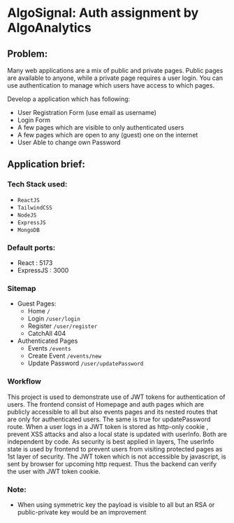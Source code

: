 # AlgoSignal: Auth assignment by AlgoAnalytics

## Problem:

Many web applications are a mix of public and private pages. Public pages are available to anyone, while a private page requires a user login. You can use authentication to manage which users have access to which pages.

Develop a application which has following:

- User Registration Form (use email as username)
- Login Form
- A few pages which are visible to only authenticated users
- A few pages which are open to any (guest) one on the internet
- User Able to change own Password

## Application brief:

### Tech Stack used:

- `ReactJS`
- `TailwindCSS`
- `NodeJS`
- `ExpressJS`
- `MongoDB`

### Default ports:

- React : 5173
- ExpressJS : 3000

### Sitemap

- Guest Pages:
  - Home `/`
  - Login `/user/login`
  - Register `/user/register`
  - CatchAll 404
- Authenticated Pages
  - Events `/events`
  - Create Event `/events/new`
  - Update Password `/user/updatePassword`

### Workflow

This project is used to demonstrate use of JWT tokens for authentication of users. The frontend consist of Homepage and auth pages which are publicly accessible to all but also events pages and its nested routes that are only for authenticated users. The same is true for updatePassword route.
When a user logs in a JWT token is stored as http-only cookie , prevent XSS attacks and also a local state is updated with userInfo. Both are independent by code. As security is best applied in layers, The userInfo state is used by frontend to prevent users from visiting protected pages as 1st layer of security. The JWT token which is not accessible by javascript, is sent by browser for upcoming http request. Thus the backend can verify the user with JWT token cookie.

### Note:

- When using symmetric key the payload is visible to all but an RSA or public-private key would be an improvement
